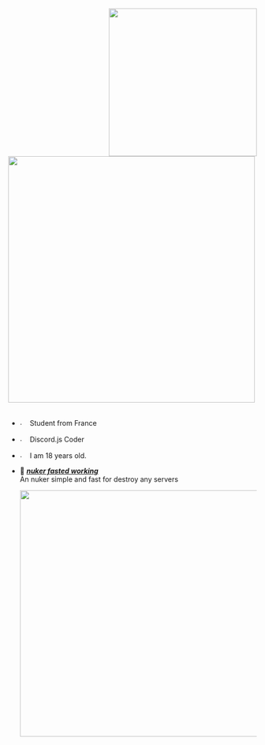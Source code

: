 #
<div>
<img src="https://i.imgur.com/fgSLbeG.png" width="300" align="right" />
</div>
<br/>
<img src="https://i.imgur.com/ePNxq4P.png" width="500" />
<br/>
<br/>

- <img src="https://imgur.com/p9PAysB.png" alt="." width="16" height="16"/> Student from France
- <img src="https://i.imgur.com/SuSbRGN.png" alt="." width="16" height="16"/> Discord.js Coder 
- <img src="https://i.imgur.com/a2KhTyR.gif" alt="."  width="16" height="16" /> I am 18 years old. 

- 📗 [***nuker fasted working***](https://github.com/Nyxx6969/Nyx-Nuke-Fasted) <br/>
  An nuker simple and fast for destroy any servers

  <img src="https://i.imgur.com/JgHTZVd.gif" width="500" /><br/>
